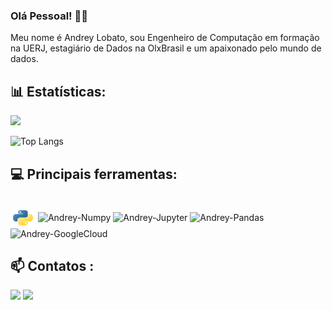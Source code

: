### Olá Pessoal! 👋😁


Meu nome é Andrey Lobato, sou Engenheiro de Computação em formação na UERJ, estagiário de Dados na OlxBrasil e um apaixonado pelo mundo de dados. 


## 📊 Estatísticas: 


  <picture>
    <source 
      srcset="https://github-readme-stats.vercel.app/api?username=AndreyLobato&show_icons=true&theme=white"
      media="(prefers-color-scheme: dark)"
    />
  <source
    srcset="https://github-readme-stats.vercel.app/api?username=AndreyLobato&show_icons=true"
    media="(prefers-color-scheme: light), (prefers-color-scheme: no-preference)"
  />
<img src="https://github-readme-stats.vercel.app/api?username=AndreyLobato&show_icons=true" />
</picture>

![Top Langs](https://github-readme-stats.vercel.app/api/top-langs/?username=AndreyLobato&layout=compact&bg_color=151515&title_color=FFFFFF)


## 💻 Principais ferramentas: 
  
<div style="display: inline_block"><br>
  <img align="center" alt="Andrey-Python" height="30" width="40" src="https://raw.githubusercontent.com/devicons/devicon/master/icons/python/python-original.svg">
  <img align="center" alt="Andrey-Numpy" height="30" width="40" src="https://cdn.jsdelivr.net/gh/devicons/devicon/icons/numpy/numpy-original.svg">
  <img align="center" alt="Andrey-Jupyter" height="30" width="40" src="https://cdn.jsdelivr.net/gh/devicons/devicon/icons/jupyter/jupyter-original-wordmark.svg">
  <img align="center" alt="Andrey-Pandas" height="30" width="40" src="https://cdn.jsdelivr.net/gh/devicons/devicon/icons/pandas/pandas-original-wordmark.svg">
  <img align="center" alt="Andrey-GoogleCloud" height="30" width="40" src="https://cdn.jsdelivr.net/gh/devicons/devicon/icons/googlecloud/googlecloud-plain-wordmark.svg">
</div>

  
## 📫 Contatos : 
  
  <div> 
  <a href = "mailto:andreylobatoem@gmail.com"><img src="https://img.shields.io/badge/-Gmail-%23333?style=for-the-badge&logo=gmail&logoColor=white" target="_blank"></a>
  <a href="https://www.linkedin.com/in/andreylobato/" target="_blank"><img src="https://img.shields.io/badge/-LinkedIn-%230077B5?style=for-the-badge&logo=linkedin&logoColor=white" target="_blank"></a> 
  
</div>
<!--
**AndreyLobato/AndreyLobato** is a ✨ _special_ ✨ repository because its `README.md` (this file) appears on your GitHub profile.
Guia como editar: https://github.com/anuraghazra/github-readme-stats/blob/master/readme.md#deploy-on-your-own-vercel-instance

Here are some ideas to get you started:

- 🔭 I’m currently working on ...
- 🌱 I’m currently learning ...
- 👯 I’m looking to collaborate on ...
- 🤔 I’m looking for help with ...
- 💬 Ask me about ...
- 📫 How to reach me: ...
- 😄 Pronouns: ...
- ⚡ Fun fact: ...
- 
-->

